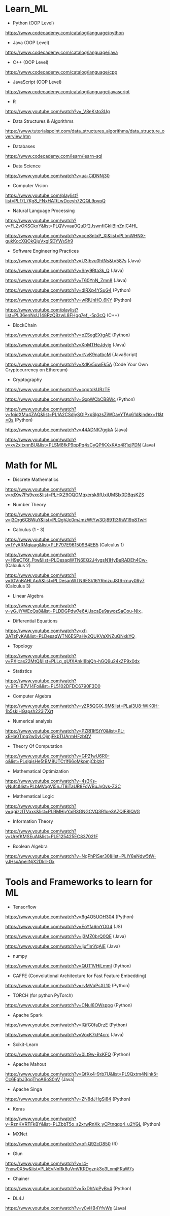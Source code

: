 # Learn_ML

* Python (OOP Level)

https://www.codecademy.com/catalog/language/python

* Java (OOP Level)

https://www.codecademy.com/catalog/language/java

* C++ (OOP Level)

https://www.codecademy.com/catalog/language/cpp

* JavaScript (OOP Level)

https://www.codecademy.com/catalog/language/javascript

* R

https://www.youtube.com/watch?v=_V8eKsto3Ug 

* Data Structures & Algorithms

https://www.tutorialspoint.com/data_structures_algorithms/data_structure_overview.htm

* Databases

https://www.codecademy.com/learn/learn-sql


* Data Science 

https://www.youtube.com/watch?v=ua-CiDNNj30


* Computer Vision

https://www.youtube.com/playlist?list=PLf7L7Kg8_FNxHATtLwDceyh72QQL9pvpQ

* Natural Language Processing

https://www.youtube.com/watch?v=FLZvOKSCkxY&list=PLQVvvaa0QuDf2JswnfiGkliBInZnIC4HL

https://www.youtube.com/watch?v=cce8ntxP_XI&list=PLtmWHNX-gukKocXQOkQjuVxglSDYWsSh9

* Software Engineering Practices

https://www.youtube.com/watch?v=U3Ibvu0htNs&t=587s (Java)

https://www.youtube.com/watch?v=Sny9Rta3k_Q (Java)

https://www.youtube.com/watch?v=T60YnN_Zmn8 (Java)

https://www.youtube.com/watch?v=dlRXp4YSuG4 (Python)

https://www.youtube.com/watch?v=wRIUnHO_6KY (Python)

https://www.youtube.com/playlist?list=PL36enNxU148RzQ8zwL8FHgg7ef_-5p3cQ (C++)


* BlockChain

https://www.youtube.com/watch?v=pZSegEXtgAE (Python)

https://www.youtube.com/watch?v=XpMTHeJdyjg (Java)

https://www.youtube.com/watch?v=rNvK9natbcM (JavaScript)

https://www.youtube.com/watch?v=XdKv5uwEk5A (Code Your Own Cryptocurrency on Ethereum)


* Cryptography 

https://www.youtube.com/watch?v=cqgtdkURzTE 

https://www.youtube.com/watch?v=GxpWCbCB8Wc (Python)

https://www.youtube.com/watch?v=fqjdXMu4ZAQ&list=PL1A2CSdiySGIPxpSlgzsZiWDavYTAx61d&index=11&t=0s (Python)

https://www.youtube.com/watch?v=44ADNK7ggkA (Java)

https://www.youtube.com/watch?v=xv2xltxnnBU&list=PLSM8fkP9ppPq4sCyQPfKXxKAo4R1ejPDN (Java)


# Math for ML

* Discrete Mathematics

https://www.youtube.com/watch?v=rdXw7Ps9vxc&list=PLHXZ9OQGMqxersk8fUxiUMSIx0DBqsKZS 

* Number Theory

https://www.youtube.com/watch?v=j3Org6CBWuY&list=PLQgVJc0mJmzWtYw3Oj89Tt3fhW19p8TwH

* Calculus (1 - 3)

https://www.youtube.com/watch?v=fYyARMqiaag&list=PLF797E961509B4EB5 (Calculus 1)

https://www.youtube.com/watch?v=H9eCT6f_Ftw&list=PLDesaqWTN6EQ2J4vgsN1HyBeRADEh4Cw- (Calculus 2)

https://www.youtube.com/watch?v=tGVnBAHLApA&list=PLDesaqWTN6ESk16YRmzuJ8f6-rnuy0Ry7 (Calculus 3)

* Linear Algebra

https://www.youtube.com/watch?v=yGJjYWEcQs8&list=PLDDGPdw7e6AjJacaEe9awozSaOou-NIx_

* Differential Equations

https://www.youtube.com/watch?v=xf-3ATzFyKA&list=PLDesaqWTN6ESPaHy2QUKVaXNZuQNxkYQ_

* Topology

https://www.youtube.com/watch?v=PXIcas22MtQ&list=PLLq_gUfXAnkl8bjQh-hGQ9u24xZP9x0dx

* Statistics

https://www.youtube.com/watch?v=9FtHB7V14Fo&list=PL5102DFDC6790F3D0

* Computer Algebra 

https://www.youtube.com/watch?v=yZR5QGlX_9M&list=PLai3U8-WIK0H-1b5skIHGapsh223l7Xrt

* Numerical analysis

https://www.youtube.com/watch?v=PZRI1IfStY0&list=PL-xEHa0Tmq2w0vLOjmjFkbTUArmHFzbQV

* Theory Of Computation

https://www.youtube.com/watch?v=GP21wU6R0-o&list=PLslgisHe5tBM8UTCt1f66oMkpmjCblzkt

* Mathematical Optimization

https://www.youtube.com/watch?v=4s3Ks-yNufc&list=PLbMVogVj5nJT8iTaUR8FoWBuJy0vs-Z3C

* Mathematical Logic 

https://www.youtube.com/watch?v=qgizzlTVxxs&list=PLRMHiyYaiR3GNGCVQ3R1oe3AZQlF8IQVG

* Information Theory

https://www.youtube.com/watch?v=UrefKMSEuAI&list=PLE125425EC837021F

* Boolean Algebra

https://www.youtube.com/watch?v=NqPhPiSer30&list=PLIY8eNdw5tW-yJHsxApeilNjX2Dkll-Ox

# Tools and Frameworks to learn for ML

* Tensorflow

https://www.youtube.com/watch?v=6g4O5UOH304 (Python)

https://www.youtube.com/watch?v=EoYfa6mYOG4 (JS)

https://www.youtube.com/watch?v=j3MZ0brQ0QE (Java)

https://www.youtube.com/watch?v=ljuf1mYqAIE (Java)


* numpy 

https://www.youtube.com/watch?v=QUT1VHiLmmI (Python)


* CAFFE (Convolutional Architecture for Fast Feature Embedding)

https://www.youtube.com/watch?v=rvMVqPsXL10 (Python)

* TORCH (for python PyTorch)

https://www.youtube.com/watch?v=CNuI8OWsppg (Python)


* Apache Spark

https://www.youtube.com/watch?v=IQfG0faDrzE (Python)


https://www.youtube.com/watch?v=VoxK7kP4crc (Java)

* Scikit-Learn

https://www.youtube.com/watch?v=0Lt9w-BxKFQ (Python)


* Apache Mahout

https://www.youtube.com/watch?v=QfXx4-9rb7U&list=PL9Qxtm4Nihk5-Cc6EgbJ3gqThoA6oS0nV (Java)

* Apache Singa

https://www.youtube.com/watch?v=ZN8dJHgSi84 (Python)

* Keras

https://www.youtube.com/watch?v=RznKVRTFkBY&list=PLZbbT5o_s2xrwRnXk_yCPtnqqo4_u2YGL (Python)

* MXNet

https://www.youtube.com/watch?v=of-Q92cD850 (R)

* Glun

https://www.youtube.com/watch?v=r4-Ynxw0X5w&list=PLkEvNnRk8uVmVKRDgznk3o3LxmjFRaW7s 

* Chainer

https://www.youtube.com/watch?v=5xDhNpPyBv4 (Python)

* DL4J

https://www.youtube.com/watch?v=y0vHB4YfvWs (Java)
